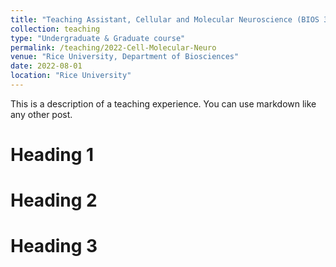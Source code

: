 ```yaml
---
title: "Teaching Assistant, Cellular and Molecular Neuroscience (BIOS 385) (F22)"
collection: teaching
type: "Undergraduate & Graduate course"
permalink: /teaching/2022-Cell-Molecular-Neuro
venue: "Rice University, Department of Biosciences"
date: 2022-08-01
location: "Rice University"
---
```


This is a description of a teaching experience. You can use markdown like any other post.

Heading 1
======

Heading 2
======

Heading 3
======